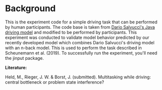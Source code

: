 # Background

This is the experiment code for a simple driving task that can be performed by human participants. The code base is taken from [Dario Salvucci's Java driving model](https://www.cs.drexel.edu/~salvucci/cog/act-r/projects.php) and modified to be performed by participants. This experiment was conducted to validate model behavior predicted by our recently developed model which combines Dario Salvucci's driving model with an n-back model. This is used to perform the task described in Scheunemann et al. (2019). To successfully run the experiment, you'll need the jinput package.

**Literature:**

Held, M., Rieger, J. W. & Borst, J. (submitted). Multitasking while driving: central bottleneck or problem state interference?
